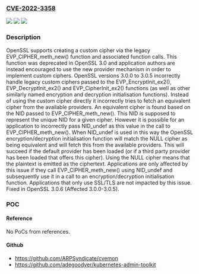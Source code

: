 ### [CVE-2022-3358](https://cve.mitre.org/cgi-bin/cvename.cgi?name=CVE-2022-3358)
![](https://img.shields.io/static/v1?label=Product&message=OpenSSL&color=blue)
![](https://img.shields.io/static/v1?label=Version&message=n%2Fa&color=blue)
![](https://img.shields.io/static/v1?label=Vulnerability&message=NULL%20encryption&color=brighgreen)

### Description

OpenSSL supports creating a custom cipher via the legacy EVP_CIPHER_meth_new() function and associated function calls. This function was deprecated in OpenSSL 3.0 and application authors are instead encouraged to use the new provider mechanism in order to implement custom ciphers. OpenSSL versions 3.0.0 to 3.0.5 incorrectly handle legacy custom ciphers passed to the EVP_EncryptInit_ex2(), EVP_DecryptInit_ex2() and EVP_CipherInit_ex2() functions (as well as other similarly named encryption and decryption initialisation functions). Instead of using the custom cipher directly it incorrectly tries to fetch an equivalent cipher from the available providers. An equivalent cipher is found based on the NID passed to EVP_CIPHER_meth_new(). This NID is supposed to represent the unique NID for a given cipher. However it is possible for an application to incorrectly pass NID_undef as this value in the call to EVP_CIPHER_meth_new(). When NID_undef is used in this way the OpenSSL encryption/decryption initialisation function will match the NULL cipher as being equivalent and will fetch this from the available providers. This will succeed if the default provider has been loaded (or if a third party provider has been loaded that offers this cipher). Using the NULL cipher means that the plaintext is emitted as the ciphertext. Applications are only affected by this issue if they call EVP_CIPHER_meth_new() using NID_undef and subsequently use it in a call to an encryption/decryption initialisation function. Applications that only use SSL/TLS are not impacted by this issue. Fixed in OpenSSL 3.0.6 (Affected 3.0.0-3.0.5).

### POC

#### Reference
No PoCs from references.

#### Github
- https://github.com/ARPSyndicate/cvemon
- https://github.com/adegoodyer/kubernetes-admin-toolkit

